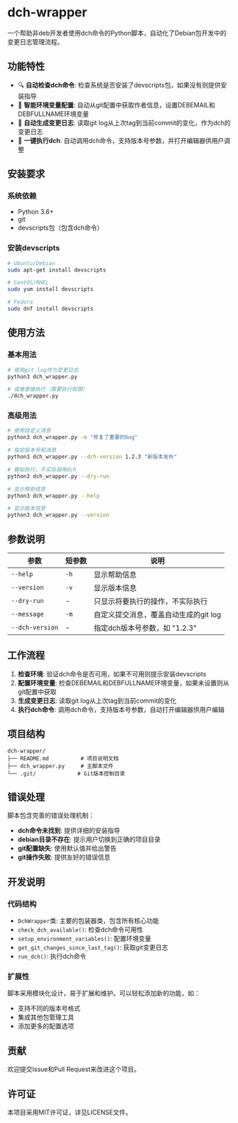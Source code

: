 # dch-wrapper

一个帮助非deb开发者使用dch命令的Python脚本，自动化了Debian包开发中的变更日志管理流程。

## 功能特性

- 🔍 **自动检查dch命令**: 检查系统是否安装了devscripts包，如果没有则提供安装指导
- 📧 **智能环境变量配置**: 自动从git配置中获取作者信息，设置DEBEMAIL和DEBFULLNAME环境变量
- 📝 **自动生成变更日志**: 读取git log从上次tag到当前commit的变化，作为dch的变更日志
- 🚀 **一键执行dch**: 自动调用dch命令，支持版本号参数，并打开编辑器供用户调整

## 安装要求

### 系统依赖
- Python 3.6+
- git
- devscripts包（包含dch命令）

### 安装devscripts
```bash
# Ubuntu/Debian
sudo apt-get install devscripts

# CentOS/RHEL
sudo yum install devscripts

# Fedora
sudo dnf install devscripts
```

## 使用方法

### 基本用法
```bash
# 使用git log作为变更日志
python3 dch_wrapper.py

# 或者直接执行（需要执行权限）
./dch_wrapper.py
```

### 高级用法
```bash
# 使用自定义消息
python3 dch_wrapper.py -m "修复了重要的bug"

# 指定版本号和消息
python3 dch_wrapper.py --dch-version 1.2.3 "新版本发布"

# 模拟执行，不实际调用dch
python3 dch_wrapper.py --dry-run

# 显示帮助信息
python3 dch_wrapper.py --help

# 显示版本信息
python3 dch_wrapper.py --version
```

## 参数说明

| 参数 | 短参数 | 说明 |
|------|--------|------|
| `--help` | `-h` | 显示帮助信息 |
| `--version` | `-v` | 显示版本信息 |
| `--dry-run` | - | 只显示将要执行的操作，不实际执行 |
| `--message` | `-m` | 自定义提交消息，覆盖自动生成的git log |
| `--dch-version` | - | 指定dch版本号参数，如 "1.2.3" |

## 工作流程

1. **检查环境**: 验证dch命令是否可用，如果不可用则提示安装devscripts
2. **配置环境变量**: 检查DEBEMAIL和DEBFULLNAME环境变量，如果未设置则从git配置中获取
3. **生成变更日志**: 读取git log从上次tag到当前commit的变化
4. **执行dch命令**: 调用dch命令，支持版本号参数，自动打开编辑器供用户编辑

## 项目结构

```
dch-wrapper/
├── README.md          # 项目说明文档
├── dch_wrapper.py     # 主脚本文件
└── .git/             # Git版本控制目录
```

## 错误处理

脚本包含完善的错误处理机制：

- **dch命令未找到**: 提供详细的安装指导
- **debian目录不存在**: 提示用户切换到正确的项目目录
- **git配置缺失**: 使用默认值并给出警告
- **git操作失败**: 提供友好的错误信息

## 开发说明

### 代码结构
- `DchWrapper`类: 主要的包装器类，包含所有核心功能
- `check_dch_available()`: 检查dch命令可用性
- `setup_environment_variables()`: 配置环境变量
- `get_git_changes_since_last_tag()`: 获取git变更日志
- `run_dch()`: 执行dch命令

### 扩展性
脚本采用模块化设计，易于扩展和维护。可以轻松添加新的功能，如：
- 支持不同的版本号格式
- 集成其他包管理工具
- 添加更多的配置选项

## 贡献

欢迎提交Issue和Pull Request来改进这个项目。

## 许可证

本项目采用MIT许可证，详见LICENSE文件。